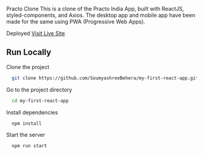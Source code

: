 Practo Clone
This is a clone of the Practo India App, built with ReactJS, styled-components, and Axios. The desktop app and mobile app have been made for the same using PWA (Progressive Web Apps).

Deployed
<a href="https://first-ract-project.vercel.app/">Visit Live Site</a>

## Run Locally

Clone the project

```bash
  git clone https://github.com/SoumyashreeBehera/my-first-react-app.git
```

Go to the project directory

```bash
  cd my-first-react-app
```

Install dependencies

```bash
  npm install
```

Start the server

```bash
  npm run start
```
